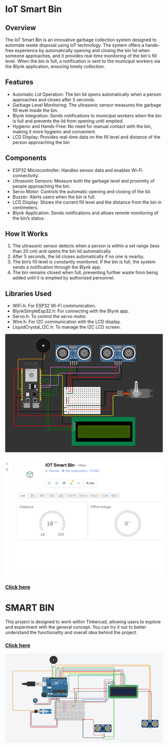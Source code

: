 # IoT Smart Bin

## Overview
The IoT Smart Bin is an innovative garbage collection system designed to automate waste disposal using IoT technology. The system offers a hands-free experience by automatically opening and closing the bin lid when someone approaches, and it provides real-time monitoring of the bin's fill level. When the bin is full, a notification is sent to the municipal workers via the Blynk application, ensuring timely collection.

## Features
- Automatic Lid Operation: The bin lid opens automatically when a person approaches and closes after 5 seconds.
- Garbage Level Monitoring: The ultrasonic sensor measures the garbage fill level inside the bin.
- Blynk Integration: Sends notifications to municipal workers when the bin is full and prevents the lid from opening until emptied.
- Hygienic and Hands-Free: No need for manual contact with the bin, making it more hygienic and convenient.
- LCD Display: Provides real-time data on the fill level and distance of the person approaching the bin


## Components
- ESP32 Microcontroller: Handles sensor data and enables Wi-Fi connectivity.
- Ultrasonic Sensors: Measure both the garbage level and proximity of people approaching the bin.
- Servo Motor: Controls the automatic opening and closing of the lid.
- Buzzer: Alerts users when the bin is full.
- LCD Display: Shows the current fill level and the distance from the bin in centimeters.
- Blynk Application: Sends notifications and allows remote monitoring of the bin’s status.


## How It Works
1. The ultrasonic sensor detects when a person is within a set range (less than 20 cm) and opens the bin lid automatically.
2. After 5 seconds, the lid closes automatically if no one is nearby.
3. The bin’s fill level is constantly monitored. If the bin is full, the system sends a notification through the Blynk app.
4. The bin remains closed when full, preventing further waste from being added until it is emptied by authorized personnel.

## Libraries Used
- WiFi.h: For ESP32 Wi-Fi communication.
- BlynkSimpleEsp32.h: For connecting with the Blynk app.
- Servo.h: To control the servo motor.
- Wire.h: For I2C communication with the LCD display.
- LiquidCrystal_I2C.h: To manage the I2C LCD screen.

![IOT-BIN](https://github.com/Rawida-AlShereiqi/IOT-Smart-Bin/blob/refresh-2019/IOT-BIN.PNG)

![IOT-BIN](https://github.com/Rawida-AlShereiqi/IOT-Smart-Bin/blob/refresh-2019/Blynk.PNG)


### [Click here](https://wokwi.com/projects/413275697202905089)

# SMART BIN

This project is designed to work within Tinkercad, allowing users to explore and experiment with the general concept. 
You can try it out to better understand the functionality and overall idea behind the project. 


### [Click here](https://www.tinkercad.com/things/99JqoPQZ5KY-iot-smart-bin-?sharecode=pqr8HvEi0MeLVdUHV7Rw3ov7YVxDQipKlJSb1PkH68g)


![Smart-Bin](https://github.com/Rawida-AlShereiqi/IOT-Smart-Bin/blob/refresh-2019/Smart-Bin.PNG)
